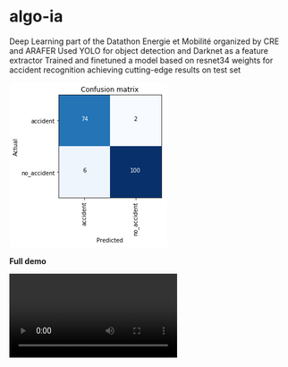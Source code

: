 # algo-ia

Deep Learning part of the Datathon Energie et Mobilité organized by CRE and ARAFER
Used YOLO for object detection and Darknet as a feature extractor
Trained and finetuned a model based on resnet34 weights for accident recognition achieving cutting-edge results on test set

![GitHub Logo](ressources/cm.png)

**Full demo**

![Demo](output.avi)

